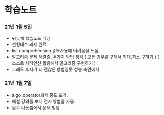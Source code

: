 # 학습노트

### 21년 1월 5일
- 뒤늦게 학습노트 작성
- 선형대수 과제 완료
- list comprehension 중복사용에 어려움을 느낌.
- 알고리즘 문제 해결중. 두가지 방법 생각 ( 모든 경우를 구해서 최대,최소 구하기 ) ( 스스로 사칙연산 활용해서 알고리즘 구현하기 )
- 그래도 후자가 더 괜찮은 방법일듯 성능 측면에서

### 21년 1월 7일
- algo_operator과제 중도 포기.
- 해설 강의를 보니 전자 방법을 사용.
- 음수 나눗셈에서 문제 발생